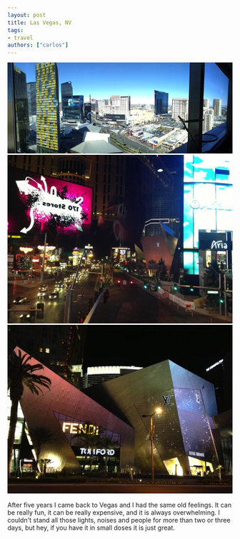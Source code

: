 ```yaml
---
layout: post
title: Las Vegas, NV
tags:
- travel
authors: ["carlos"]
---
```

<img src="/assets/images/184.jpg" />
<!--more-->
<img src="/assets/images/185.jpg" />

<img src="/assets/images/186.jpg" />

After five years I came back to Vegas and I had the same old feelings. It can be really fun, it can be really expensive, and it is always overwhelming. I couldn't stand all those lights, noises and people for more than two or three days, but hey, if you have it in small doses it is just great.
